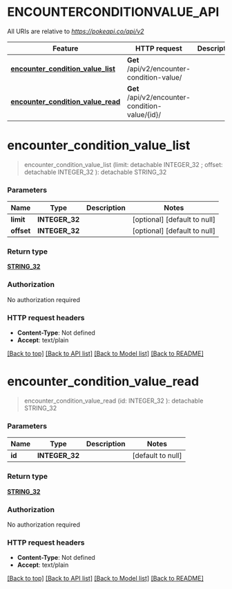 # ENCOUNTERCONDITIONVALUE_API

All URIs are relative to *https://pokeapi.co/api/v2*

Feature | HTTP request | Description
------------- | ------------- | -------------
[**encounter_condition_value_list**](ENCOUNTERCONDITIONVALUE_API.md#encounter_condition_value_list) | **Get** /api/v2/encounter-condition-value/ | 
[**encounter_condition_value_read**](ENCOUNTERCONDITIONVALUE_API.md#encounter_condition_value_read) | **Get** /api/v2/encounter-condition-value/{id}/ | 


# **encounter_condition_value_list**
> encounter_condition_value_list (limit:  detachable INTEGER_32 ; offset:  detachable INTEGER_32 ): detachable STRING_32





### Parameters

Name | Type | Description  | Notes
------------- | ------------- | ------------- | -------------
 **limit** | **INTEGER_32**|  | [optional] [default to null]
 **offset** | **INTEGER_32**|  | [optional] [default to null]

### Return type

[**STRING_32**](STRING_32.md)

### Authorization

No authorization required

### HTTP request headers

 - **Content-Type**: Not defined
 - **Accept**: text/plain

[[Back to top]](#) [[Back to API list]](../README.md#documentation-for-api-endpoints) [[Back to Model list]](../README.md#documentation-for-models) [[Back to README]](../README.md)

# **encounter_condition_value_read**
> encounter_condition_value_read (id: INTEGER_32 ): detachable STRING_32





### Parameters

Name | Type | Description  | Notes
------------- | ------------- | ------------- | -------------
 **id** | **INTEGER_32**|  | [default to null]

### Return type

[**STRING_32**](STRING_32.md)

### Authorization

No authorization required

### HTTP request headers

 - **Content-Type**: Not defined
 - **Accept**: text/plain

[[Back to top]](#) [[Back to API list]](../README.md#documentation-for-api-endpoints) [[Back to Model list]](../README.md#documentation-for-models) [[Back to README]](../README.md)

